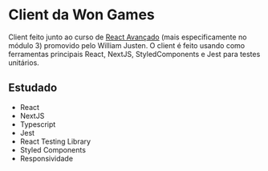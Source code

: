 # Client da Won Games

Client feito junto ao curso de [React Avançado](https://reactavancado.com.br/) (mais especificamente no módulo 3) promovido pelo William Justen. O client é feito 
usando como ferramentas principais React, NextJS, StyledComponents e Jest para testes unitários.


## Estudado
* React
* NextJS
* Typescript
* Jest
* React Testing Library
* Styled Components
* Responsividade

